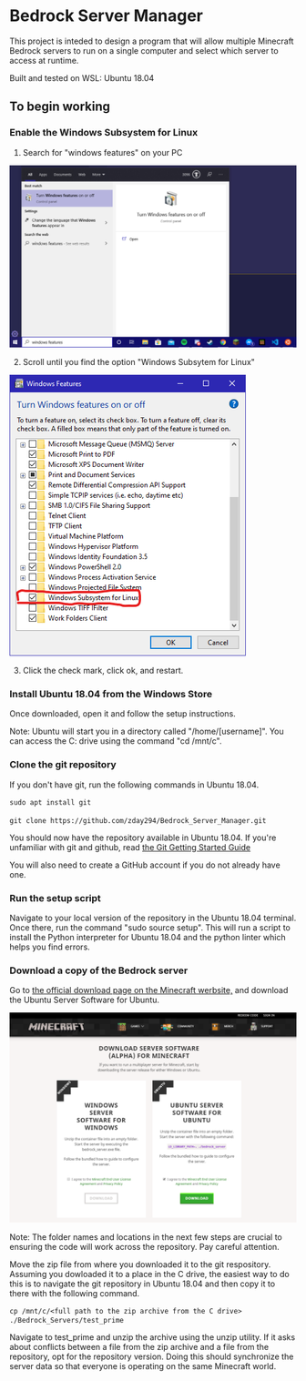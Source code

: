 # Bedrock Server Manager

This project is inteded to design a program that will allow multiple Minecraft Bedrock servers to run on a single computer and select which server to access at runtime.

Built and tested on WSL: Ubuntu 18.04

## To begin working

### Enable the Windows Subsystem for Linux

1. Search for "windows features" on your PC

![Windows search screenshot](images/windows_features_search.png)

2. Scroll until you find the option "Windows Subsytem for Linux"

![Windows features screenshot](images/windows_features_open.png)

3. Click the check mark, click ok, and restart.

### Install Ubuntu 18.04 from the Windows Store

Once downloaded, open it and follow the setup instructions.

Note: Ubuntu will start you in a directory called "/home/[username]". You can access the C: drive using the command "cd /mnt/c".

### Clone the git repository

If you don't have git, run the following commands in Ubuntu 18.04.

    sudo apt install git

    git clone https://github.com/zday294/Bedrock_Server_Manager.git 

You should now have the repository available in Ubuntu 18.04. If you're unfamiliar with git and github, read [the Git Getting Started Guide](./gitting_started.md)

You will also need to create a GitHub account if you do not already have one.

### Run the setup script

Navigate to your local version of the repository in the Ubuntu 18.04 terminal. Once there, run the command "sudo source setup". This will run a script to install the Python interpreter for Ubuntu 18.04 and the python linter which helps you find errors.

### Download a copy of the Bedrock server

Go to [the official download page on the Minecraft werbsite,](https://www.minecraft.net/en-us/download/server/bedrock/) and download the Ubuntu Server Software for Ubuntu.

![Server download image](images/server_download.png)

Note: The folder names and locations in the next few steps are crucial to ensuring the code will work across the repository. Pay careful attention.

Move the zip file from where you downloaded it to the git respository. Assuming you dowloaded it to a place in the C drive, the easiest way to do this is to navigate the git repository in Ubuntu 18.04 and then copy it to there with the following command.

    cp /mnt/c/<full path to the zip archive from the C drive>  ./Bedrock_Servers/test_prime

Navigate to test_prime and unzip the archive using the unzip utility. If it asks about conflicts between a file from the zip archive and a file from the repository, opt for the repository version. Doing this should synchronize the server data so that everyone is operating on the same Minecraft world.
